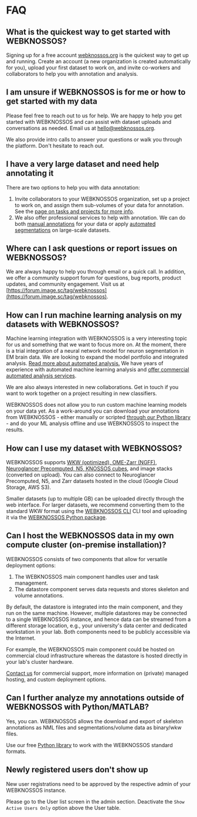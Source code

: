 # FAQ

## What is the quickest way to get started with WEBKNOSSOS?
Signing up for a free account [webknossos.org](https://webknossos.org) is the quickest way to get up and running. Create an account (a new organization is created automatically for you), upload your first dataset to work on, and invite co-workers and collaborators to help you with annotation and analysis.

## I am unsure if WEBKNOSSOS is for me or how to get started with my data
Please feel free to reach out to us for help. We are happy to help you get started with WEBKNOSSOS and can assist with dataset uploads and conversations as needed. Email us at [hello@webknossos.org](mailto:hello@webknossos.org).

We also provide intro calls to answer your questions or walk you through the platform. Don't hesitate to reach out.

## I have a very large dataset and need help annotating it
There are two options to help you with data annotation:

1. Invite collaborators to your WEBKNOSSOS organization, set up a project to work on, and assign them sub-volumes of your data for annotation. See the [page on tasks and projects for more info](./tasks_projects/tasks.md). 
2. We also offer professional services to help with annotation. We can do both [manual annotations](https://webknossos.org/services/annotations) for your data or apply [automated segmentations](https://webknossos.org/services/automated-segmentation) on large-scale datasets.

## Where can I ask questions or report issues on WEBKNOSSOS?

We are always happy to help you through email or a quick call. In addition, we offer a community support forum for questions, bug reports, product updates, and community engagement. Visit us at [https://forum.image.sc/tag/webknossos](https://forum.image.sc/tag/webknossos).

## How can I run machine learning analysis on my datasets with WEBKNOSSOS?
Machine learning integration with WEBKNOSSOS is a very interesting topic for us and something that we want to focus more on. 
At the moment, there is a trial integration of a neural network model for neuron segmentation in EM brain data. 
We are looking to expand the model portfolio and integrated analysis. [Read more about automated analysis.](./automation/index.md)
We have years of experience with automated machine learning analysis and [offer commercial automated analysis services](https://webknossos.org/services/automated-segmentation). 

We are also always interested in new collaborations. 
Get in touch if you want to work together on a project resulting in new classifiers.

WEBKNOSSOS does not allow you to run custom machine learning models on your data yet. As a work-around you can download your annotations from WEBKNOSSOS - either manually or scripted [through our Python library](https://docs.webknossos.org/webknossos-py) - and do your ML analysis offline and use WEBKNOSSOS to inspect the results. 

## How can I use my dataset with WEBKNOSSOS?

WEBKNOSSOS supports [WKW (optimized), OME-Zarr (NGFF), Neuroglancer Precomputed, N5, KNOSSOS cubes](./data.md), and image stacks (converted on upload). You can also connect to Neuroglancer Precomputed, N5, and Zarr datasets hosted in the cloud (Google Cloud Storage, AWS S3).

Smaller datasets (up to multiple GB) can be uploaded directly through the web interface. For larger datasets, we recommend converting them to the standard WKW format using the [WEBKNOSSOS CLI](https://docs.webknossos.org/cli) CLI tool and uploading it via the [WEBKNOSSOS Python package](https://docs.webknossos.org/webknossos-py/examples/upload_image_data.html).

## Can I host the WEBKNOSSOS data in my own compute cluster (on-premise installation)?

WEBKNOSSOS consists of two components that allow for versatile deployment options:

1. The WEBKNOSSOS main component handles user and task management.
2. The datastore component serves data requests and stores skeleton and volume annotations.

By default, the datastore is integrated into the main component, and they run on the same machine.
However, multiple datastores may be connected to a single WEBKNOSSOS instance, and hence data can be streamed from a different storage location, e.g., your university's data center and dedicated workstation in your lab.
Both components need to be publicly accessible via the Internet.

For example, the WEBKNOSSOS main component could be hosted on commercial cloud infrastructure whereas the datastore is hosted directly in your lab's cluster hardware.

[Contact us](mailto:hello@webknossos.org) for commercial support, more information on (private) managed hosting, and custom deployment options.

## Can I further analyze my annotations outside of WEBKNOSSOS with Python/MATLAB?
Yes, you can. WEBKNOSSOS allows the download and export of skeleton annotations as NML files and segmentations/volume data as binary/wkw files.

Use our free [Python library](https://docs.webknossos.org/webknossos-py) to work with the WEBKNOSSOS standard formats.

## Newly registered users don't show up

New user registrations need to be approved by the respective admin of your WEBKNOSSOS instance.

Please go to the User list screen in the admin section.
Deactivate the `Show Active Users Only` option above the User table.